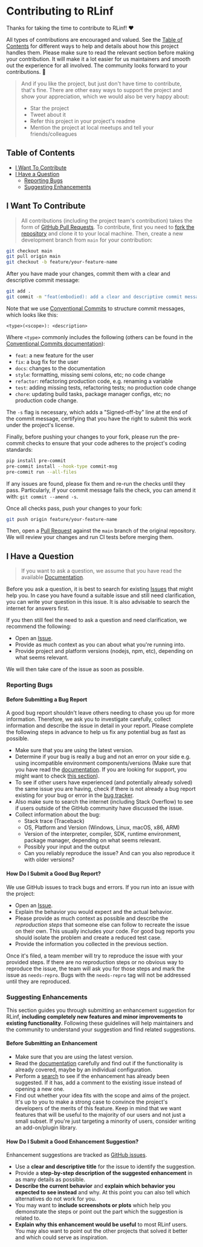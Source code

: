 <!-- omit in toc -->
# Contributing to RLinf

Thanks for taking the time to contribute to RLinf! ❤️

All types of contributions are encouraged and valued. See the [Table of Contents](#table-of-contents) for different ways to help and details about how this project handles them. Please make sure to read the relevant section before making your contribution. It will make it a lot easier for us maintainers and smooth out the experience for all involved. The community looks forward to your contributions. 🎉

> And if you like the project, but just don't have time to contribute, that's fine. There are other easy ways to support the project and show your appreciation, which we would also be very happy about:
> - Star the project
> - Tweet about it
> - Refer this project in your project's readme
> - Mention the project at local meetups and tell your friends/colleagues

<!-- omit in toc -->
## Table of Contents

- [I Want To Contribute](#i-want-to-contribute)
- [I Have a Question](#i-have-a-question)
  - [Reporting Bugs](#reporting-bugs)
  - [Suggesting Enhancements](#suggesting-enhancements)


## I Want To Contribute
> All contributions (including the project team's contribution) takes the form of [GitHub Pull Requests](https://github.com/RLinf/RLinf/pulls).
To contribute, first you need to [fork the repository](https://github.com/RLinf/RLinf/fork) and clone it to your local machine.
Then, create a new development branch from `main` for your contribution:
```bash
git checkout main
git pull origin main
git checkout -b feature/your-feature-name
```
After you have made your changes, commit them with a clear and descriptive commit message:
```bash
git add .
git commit -m "feat(embodied): add a clear and descriptive commit message" -s
```
Note that we use [Conventional Commits](https://www.conventionalcommits.org/en/v1.0.0/) to structure commit messages, which looks like this:
```
<type>(<scope>): <description>
```
Where `<type>` commonly includes the following (others can be found in the [Conventional Commits documentation](https://www.conventionalcommits.org/en/v1.0.0/)):
- `feat`: a new feature for the user
- `fix`: a bug fix for the user
- `docs`: changes to the documentation
- `style`: formatting, missing semi colons, etc; no code change
- `refactor`: refactoring production code, e.g. renaming a variable
- `test`: adding missing tests, refactoring tests; no production code change
- `chore`: updating build tasks, package manager configs, etc; no production code change.

The `-s` flag is necessary, which adds a "Signed-off-by" line at the end of the commit message, certifying that you have the right to submit this work under the project's license.

Finally, before pushing your changes to your fork, please run the pre-commit checks to ensure that your code adheres to the project's coding standards:
```bash
pip install pre-commit
pre-commit install --hook-type commit-msg
pre-commit run --all-files
```
If any issues are found, please fix them and re-run the checks until they pass.
Particularly, if your commit message fails the check, you can amend it with: `git commit --amend -s`.

Once all checks pass, push your changes to your fork:
```bash
git push origin feature/your-feature-name
```
Then, open a [Pull Request](https://github.com/RLinf/RLinf/compare) against the `main` branch of the original repository. 
We will review your changes and run CI tests before merging them.

## I Have a Question

> If you want to ask a question, we assume that you have read the available [Documentation](https://rlinf.readthedocs.io/en/latest/).

Before you ask a question, it is best to search for existing [Issues](https://github.com/RLinf/RLinf/issues) that might help you. In case you have found a suitable issue and still need clarification, you can write your question in this issue. It is also advisable to search the internet for answers first.

If you then still feel the need to ask a question and need clarification, we recommend the following:

- Open an [Issue](https://github.com/RLinf/RLinf/issues/new).
- Provide as much context as you can about what you're running into.
- Provide project and platform versions (nodejs, npm, etc), depending on what seems relevant.

We will then take care of the issue as soon as possible.

### Reporting Bugs

<!-- omit in toc -->
#### Before Submitting a Bug Report

A good bug report shouldn't leave others needing to chase you up for more information. Therefore, we ask you to investigate carefully, collect information and describe the issue in detail in your report. Please complete the following steps in advance to help us fix any potential bug as fast as possible.

- Make sure that you are using the latest version.
- Determine if your bug is really a bug and not an error on your side e.g. using incompatible environment components/versions (Make sure that you have read the [documentation](https://rlinf.readthedocs.io/en/latest/). If you are looking for support, you might want to check [this section](#i-have-a-question)).
- To see if other users have experienced (and potentially already solved) the same issue you are having, check if there is not already a bug report existing for your bug or error in the [bug tracker](https://github.com/RLinf/RLinf/issues?q=label%3Abug).
- Also make sure to search the internet (including Stack Overflow) to see if users outside of the GitHub community have discussed the issue.
- Collect information about the bug:
  - Stack trace (Traceback)
  - OS, Platform and Version (Windows, Linux, macOS, x86, ARM)
  - Version of the interpreter, compiler, SDK, runtime environment, package manager, depending on what seems relevant.
  - Possibly your input and the output
  - Can you reliably reproduce the issue? And can you also reproduce it with older versions?

<!-- omit in toc -->
#### How Do I Submit a Good Bug Report?

We use GitHub issues to track bugs and errors. If you run into an issue with the project:

- Open an [Issue](https://github.com/RLinf/RLinf/issues/new).
- Explain the behavior you would expect and the actual behavior.
- Please provide as much context as possible and describe the *reproduction steps* that someone else can follow to recreate the issue on their own. This usually includes your code. For good bug reports you should isolate the problem and create a reduced test case.
- Provide the information you collected in the previous section.

Once it's filed, a team member will try to reproduce the issue with your provided steps. If there are no reproduction steps or no obvious way to reproduce the issue, the team will ask you for those steps and mark the issue as `needs-repro`. Bugs with the `needs-repro` tag will not be addressed until they are reproduced.


### Suggesting Enhancements

This section guides you through submitting an enhancement suggestion for RLinf, **including completely new features and minor improvements to existing functionality**. Following these guidelines will help maintainers and the community to understand your suggestion and find related suggestions.

<!-- omit in toc -->
#### Before Submitting an Enhancement

- Make sure that you are using the latest version.
- Read the [documentation](https://rlinf.readthedocs.io/en/latest/) carefully and find out if the functionality is already covered, maybe by an individual configuration.
- Perform a [search](https://github.com/RLinf/RLinf/issues) to see if the enhancement has already been suggested. If it has, add a comment to the existing issue instead of opening a new one.
- Find out whether your idea fits with the scope and aims of the project. It's up to you to make a strong case to convince the project's developers of the merits of this feature. Keep in mind that we want features that will be useful to the majority of our users and not just a small subset. If you're just targeting a minority of users, consider writing an add-on/plugin library.

<!-- omit in toc -->
#### How Do I Submit a Good Enhancement Suggestion?

Enhancement suggestions are tracked as [GitHub issues](https://github.com/RLinf/RLinf/issues).

- Use a **clear and descriptive title** for the issue to identify the suggestion.
- Provide a **step-by-step description of the suggested enhancement** in as many details as possible.
- **Describe the current behavior** and **explain which behavior you expected to see instead** and why. At this point you can also tell which alternatives do not work for you.
- You may want to **include screenshots or plots** which help you demonstrate the steps or point out the part which the suggestion is related to.
- **Explain why this enhancement would be useful** to most RLinf users. You may also want to point out the other projects that solved it better and which could serve as inspiration.